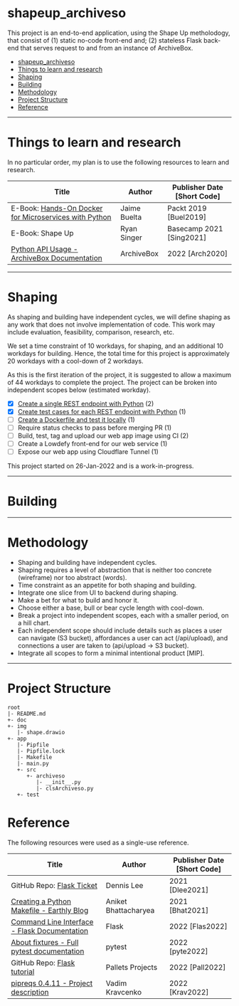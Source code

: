 # shapeup_archiveso

This project is an end-to-end application, using the Shape Up metholodogy, that consist of (1) static no-code front-end and; (2) stateless Flask back-end that serves request to and from an instance of ArchiveBox.

<!-- TOC -->

- [shapeup_archiveso](#shapeup_archiveso)
- [Things to learn and research](#things-to-learn-and-research)
- [Shaping](#shaping)
- [Building](#building)
- [Methodology](#methodology)
- [Project Structure](#project-structure)
- [Reference](#reference)

<!-- /TOC -->

---
# Things to learn and research

In no particular order, my plan is to use the following resources to learn and research. 

| Title | Author | Publisher Date [Short Code]
|---|---|---|
| E-Book: [Hands-On Docker for Microservices with Python](https://github.com/PacktPublishing/Hands-On-Docker-for-Microservices-with-Python) | Jaime Buelta | Packt 2019 [Buel2019]
| E-Book: Shape Up | Ryan Singer | Basecamp 2021 [Sing2021]
| [Python API Usage - ArchiveBox Documentation](https://docs.archivebox.io/en/latest/Usage.html#python-api-usage) | ArchiveBox | 2022 [Arch2020]

---
# Shaping

As shaping and building have independent cycles, we will define shaping as any work that does not involve implementation of code. This work may include evaluation, feasibility, comparison, research, etc.

We set a time constraint of 10 workdays, for shaping, and an additional 10 workdays for building. Hence, the total time for this project is approximately 20 workdays with a cool-down of 2 workdays.

As this is the first iteration of the project, it is suggested to allow a maximum of 44 workdays to complete the project. The project can be broken into independent scopes below (estimated workday).

- [X] [Create a single REST endpoint with Python](doc/shape01.md#create-a-single-rest-endpoint-with-python) (2)
- [X] [Create test cases for each REST endpoint with Python](doc/shape02.md#create-test-cases-for-each-rest-endpoint-with-python) (1)
- [ ] [Create a Dockerfile and test it locally](doc/shape03.md#create-a-dockerfile-and-test-it-locally) (1)
- [ ] Require status checks to pass before merging PR (1)
- [ ] Build, test, tag and upload our web app image using CI (2)
- [ ] Create a Lowdefy front-end for our web service (1)
- [ ] Expose our web app using Cloudflare Tunnel (1)

This project started on 26-Jan-2022 and is a work-in-progress.

---
# Building

---
# Methodology

- Shaping and building have independent cycles. 
- Shaping requires a level of abstraction that is neither too concrete (wireframe) nor too abstract (words).
- Time constraint as an appetite for both shaping and building.
- Integrate one slice from UI to backend during shaping.
- Make a bet for what to build and honor it.
- Choose either a base, bull or bear cycle length with cool-down.
- Break a project into independent scopes, each with a smaller period, on a hill chart.
- Each independent scope should include details such as places a user can navigate (S3 bucket), affordances a user can act (/api/upload), and connections a user are taken to (api/upload -> S3 bucket).
- Integrate all scopes to form a minimal intentional product [MIP].

---
# Project Structure

```
root
|- README.md
+- doc
+- img
   |- shape.drawio
+- app
   |- Pipfile
   |- Pipfile.lock
   |- Makefile
   |- main.py
   +- src
      +- archiveso
         |- __init__.py
         |- clsArchiveso.py
   +- test
```

# Reference

The following resources were used as a single-use reference.

| Title | Author | Publisher Date [Short Code]
|---|---|---|
| GitHub Repo: [Flask Ticket](https://github.com/dennislwm/flask_ticket) | Dennis Lee | 2021 [Dlee2021]
| [Creating a Python Makefile - Earthly Blog](https://earthly.dev/blog/python-makefile) | Aniket Bhattacharyea | 2021 [Bhat2021]
| [Command Line Interface - Flask Documentation](https://flask.palletsprojects.com/en/2.0.x/cli) | Flask | 2022 [Flas2022]
| [About fixtures - Full pytest documentation](https://docs.pytest.org/en/latest/explanation/fixtures.html) | pytest | 2022 [pyte2022]
| GitHub Repo: [Flask tutorial](https://github.com/pallets/flask/tree/fdac8a5404e3e3a316568107a293f134707c75bb/examples/tutorial) | Pallets Projects | 2022 [Pall2022]
| [pipreqs 0.4.11 - Project description](https://pypi.org/project/pipreqs) | Vadim Kravcenko | 2022 [Krav2022]
